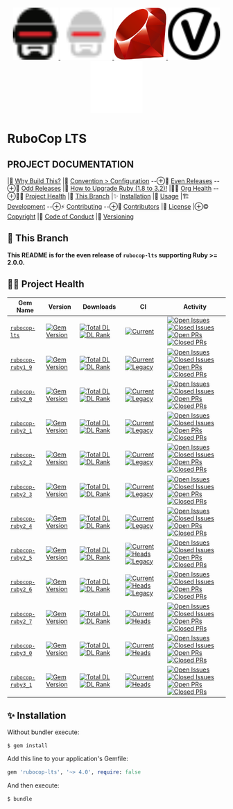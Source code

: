 <p align="center">
    <a href="https://rubocop.org#gh-light-mode-only"  target="_blank" rel="noopener">
      <img height="120px" src="https://github.com/rubocop-lts/rubocop-lts/raw/main/docs/images/logo/rubocop-light.svg?raw=true" alt="SVG RuboCop Logo, Copyright (c) 2014 Dimiter Petrov, CC BY-NC 4.0, see docs/images/logo/README.txt">
    </a>
    <a href="https://rubocop.org#gh-dark-mode-only"  target="_blank" rel="noopener">
      <img height="120px" src="https://github.com/rubocop-lts/rubocop-lts/raw/main/docs/images/logo/rubocop-dark.svg?raw=true" alt="SVG RuboCop Logo, Copyright (c) 2014 Dimiter Petrov, CC BY-NC 4.0, see docs/images/logo/README.txt">
    </a>
    <a href="https://www.ruby-lang.org/" target="_blank" rel="noopener">
      <img height="120px" src="https://github.com/rubocop-lts/rubocop-lts/raw/main/docs/images/logo/ruby-logo.svg?raw=true" alt="Yukihiro Matsumoto, Ruby Visual Identity Team, CC BY-SA 2.5, see docs/images/logo/README.txt">
    </a>
    <a href="https://semver.org/#gh-light-mode-only" target="_blank" rel="noopener">
      <img height="120px" src="https://github.com/rubocop-lts/rubocop-lts/raw/main/docs/images/logo/semver-light.svg?raw=true" alt="SemVer.org Logo by @maxhaz, see docs/images/logo/README.txt">
    </a>
    <a href="https://semver.org/#gh-dark-mode-only" target="_blank" rel="noopener">
      <img height="120px" src="https://github.com/rubocop-lts/rubocop-lts/raw/main/docs/images/logo/semver-dark.svg?raw=true" alt="SemVer.org Logo by @maxhaz, see docs/images/logo/README.txt">
    </a>
</p>

# RuboCop LTS

## PROJECT DOCUMENTATION

|🌱 [Why Build This?][Why-Build-This]
|🌱 [Convention > Configuration][Convention-Over-Configuration]
--⊕🌱 [Even Releases][Even-Major-Release]
--⊕🌱 [Odd Releases][Odd-Major-Release]
|🌱 [How to Upgrade Ruby (1.8 to 3.2)!][How-To-Upgrade-Ruby]
|👩‍💻 [Org Health](https://github.com/rubocop-lts/.github/blob/main/profile/README.md#👩‍💻-project-health])
--⊕👩‍💻 [Project Health](#👩‍💻-project-health)
|🌳 [This Branch](#🌳-this-branch)
|✨ [Installation](#✨-installation)
|🔧 [Usage](https://github.com/rubocop-lts/.github/blob/main/profile/README.md#🔧-usage)
|🏗️ [Development](https://github.com/rubocop-lts/.github/blob/main/profile/README.md#🏗️-development)
--⊕⚡️ [Contributing](https://github.com/rubocop-lts/.github/blob/main/profile/README.md#⚡️-contributing)
--⊕🌈 [Contributors](https://github.com/rubocop-lts/.github/blob/main/profile/README.md#🌈-contributors)
|📄 [License](https://github.com/rubocop-lts/.github/blob/main/profile/README.md#📄-license)
|⊕© [Copyright](https://github.com/rubocop-lts/.github/blob/main/profile/README.md#©-copyright)
|🤝 [Code of Conduct](https://github.com/rubocop-lts/.github/blob/main/profile/README.md#🤝-code-of-conduct)
|📌 [Versioning](https://github.com/rubocop-lts/.github/blob/main/profile/README.md#📌-versioning)

[Why-Build-This]: https://github.com/rubocop-lts/.github/blob/main/profile/WHY_BUILD_THIS.md
[Convention-Over-Configuration]: https://github.com/rubocop-lts/.github/blob/main/profile/CONV_OVER_CONF.md
[Even-Major-Release]: https://github.com/rubocop-lts/.github/blob/main/profile/CONV_OVER_CONF.md#even-major-release
[Odd-Major-Release]: https://github.com/rubocop-lts/.github/blob/main/profile/CONV_OVER_CONF.md#odd-major-release
[How-To-Upgrade-Ruby]: https://github.com/rubocop-lts/.github/blob/main/profile/HOW_TO_UPGRADE_RUBY.md

## 🌳 This Branch

<!-- FIND VERSION -->
**This README is for the even release of `rubocop-lts` supporting Ruby >= 2.0.0.**

## 👩‍💻 Project Health

| Gem Name                     | Version                             | Downloads                                                            | CI                                                                                                 | Activity                                                                                                                                              |
|------------------------------|-------------------------------------|----------------------------------------------------------------------|----------------------------------------------------------------------------------------------------|-------------------------------------------------------------------------------------------------------------------------------------------------------|
| [`rubocop-lts`][⛳️lts-gh]    | [![Gem Version][⛳️lts-vi]][⛳️lts-g] | [![Total DL][🖇️lts-dti]][⛳️lts-g] [![DL Rank][🏘️lts-rti]][⛳️lts-g] | [![Current][🚎lts-cwfi]][🚎lts-cwf]                                                                | [![Open Issues][📗lts-ioi]][📗lts-io] [![Closed Issues][🚀lts-ici]][🚀lts-ic] [![Open PRs][💄lts-poi]][💄lts-po] [![Closed PRs][👽lts-pci]][👽lts-pc] |
| [`rubocop-ruby1_9`][⛳️19-gh] | [![Gem Version][⛳️19-vi]][⛳️19-g]   | [![Total DL][🖇️19-dti]][⛳️19-g] [![DL Rank][🏘️19-rti]][⛳️19-g]     | [![Current][🚎19-cwfi]][🚎19-cwf] [![Legacy][🧮19-lwfi]][🧮19-lwf]                                 | [![Open Issues][📗19-ioi]][📗19-io] [![Closed Issues][🚀19-ici]][🚀19-ic] [![Open PRs][💄19-poi]][💄19-po] [![Closed PRs][👽19-pci]][👽19-pc]         |
| [`rubocop-ruby2_0`][⛳️20-gh] | [![Gem Version][⛳️20-vi]][⛳️20-g]   | [![Total DL][🖇️20-dti]][⛳️20-g] [![DL Rank][🏘️20-rti]][⛳️20-g]     | [![Current][🚎20-cwfi]][🚎20-cwf] [![Legacy][🧮20-lwfi]][🧮20-lwf]                                 | [![Open Issues][📗20-ioi]][📗20-io] [![Closed Issues][🚀20-ici]][🚀20-ic] [![Open PRs][💄20-poi]][💄20-po] [![Closed PRs][👽20-pci]][👽20-pc]         |
| [`rubocop-ruby2_1`][⛳️21-gh] | [![Gem Version][⛳️21-vi]][⛳️21-g]   | [![Total DL][🖇️21-dti]][⛳️21-g] [![DL Rank][🏘️21-rti]][⛳️21-g]     | [![Current][🚎21-cwfi]][🚎21-cwf] [![Legacy][🧮21-lwfi]][🧮21-lwf]                                 | [![Open Issues][📗21-ioi]][📗21-io] [![Closed Issues][🚀21-ici]][🚀21-ic] [![Open PRs][💄21-poi]][💄21-po] [![Closed PRs][👽21-pci]][👽21-pc]         |
| [`rubocop-ruby2_2`][⛳️22-gh] | [![Gem Version][⛳️22-vi]][⛳️22-g]   | [![Total DL][🖇️22-dti]][⛳️22-g] [![DL Rank][🏘️22-rti]][⛳️22-g]     | [![Current][🚎22-cwfi]][🚎22-cwf] [![Legacy][🧮22-lwfi]][🧮22-lwf]                                 | [![Open Issues][📗22-ioi]][📗22-io] [![Closed Issues][🚀22-ici]][🚀22-ic] [![Open PRs][💄22-poi]][💄22-po] [![Closed PRs][👽22-pci]][👽22-pc]         |
| [`rubocop-ruby2_3`][⛳️23-gh] | [![Gem Version][⛳️23-vi]][⛳️23-g]   | [![Total DL][🖇️23-dti]][⛳️23-g] [![DL Rank][🏘️23-rti]][⛳️23-g]     | [![Current][🚎23-cwfi]][🚎23-cwf] [![Legacy][🧮23-lwfi]][🧮23-lwf]                                 | [![Open Issues][📗23-ioi]][📗23-io] [![Closed Issues][🚀23-ici]][🚀23-ic] [![Open PRs][💄23-poi]][💄23-po] [![Closed PRs][👽23-pci]][👽23-pc]         |
| [`rubocop-ruby2_4`][⛳️24-gh] | [![Gem Version][⛳️24-vi]][⛳️24-g]   | [![Total DL][🖇️24-dti]][⛳️24-g] [![DL Rank][🏘️24-rti]][⛳️24-g]     | [![Current][🚎24-cwfi]][🚎24-cwf] [![Legacy][🧮24-lwfi]][🧮24-lwf]                                 | [![Open Issues][📗24-ioi]][📗24-io] [![Closed Issues][🚀24-ici]][🚀24-ic] [![Open PRs][💄24-poi]][💄24-po] [![Closed PRs][👽24-pci]][👽24-pc]         |
| [`rubocop-ruby2_5`][⛳️25-gh] | [![Gem Version][⛳️25-vi]][⛳️25-g]   | [![Total DL][🖇️25-dti]][⛳️25-g] [![DL Rank][🏘️25-rti]][⛳️25-g]     | [![Current][🚎25-cwfi]][🚎25-cwf] [![Heads][🖐25-hwfi]][🖐25-hwf] [![Legacy][🧮25-lwfi]][🧮25-lwf] | [![Open Issues][📗25-ioi]][📗25-io] [![Closed Issues][🚀25-ici]][🚀25-ic] [![Open PRs][💄25-poi]][💄25-po] [![Closed PRs][👽25-pci]][👽25-pc]         |
| [`rubocop-ruby2_6`][⛳️26-gh] | [![Gem Version][⛳️26-vi]][⛳️26-g]   | [![Total DL][🖇️26-dti]][⛳️26-g] [![DL Rank][🏘️26-rti]][⛳️26-g]     | [![Current][🚎26-cwfi]][🚎26-cwf] [![Heads][🖐26-hwfi]][🖐26-hwf] [![Legacy][🧮26-lwfi]][🧮26-lwf] | [![Open Issues][📗26-ioi]][📗26-io] [![Closed Issues][🚀26-ici]][🚀26-ic] [![Open PRs][💄26-poi]][💄26-po] [![Closed PRs][👽26-pci]][👽26-pc]         |
| [`rubocop-ruby2_7`][⛳️27-gh] | [![Gem Version][⛳️27-vi]][⛳️27-g]   | [![Total DL][🖇️27-dti]][⛳️27-g] [![DL Rank][🏘️27-rti]][⛳️27-g]     | [![Current][🚎27-cwfi]][🚎27-cwf] [![Heads][🖐27-hwfi]][🖐27-hwf]                                  | [![Open Issues][📗27-ioi]][📗27-io] [![Closed Issues][🚀27-ici]][🚀27-ic] [![Open PRs][💄27-poi]][💄27-po] [![Closed PRs][👽27-pci]][👽27-pc]         |
| [`rubocop-ruby3_0`][⛳️30-gh] | [![Gem Version][⛳️30-vi]][⛳️30-g]   | [![Total DL][🖇️30-dti]][⛳️30-g] [![DL Rank][🏘️30-rti]][⛳️30-g]     | [![Current][🚎30-cwfi]][🚎30-cwf] [![Heads][🖐30-hwfi]][🖐30-hwf]                                  | [![Open Issues][📗30-ioi]][📗30-io] [![Closed Issues][🚀30-ici]][🚀30-ic] [![Open PRs][💄30-poi]][💄30-po] [![Closed PRs][👽30-pci]][👽30-pc]         |
| [`rubocop-ruby3_1`][⛳️31-gh] | [![Gem Version][⛳️31-vi]][⛳️31-g]   | [![Total DL][🖇️31-dti]][⛳️31-g] [![DL Rank][🏘️31-rti]][⛳️31-g]     | [![Current][🚎31-cwfi]][🚎31-cwf] [![Heads][🖐31-hwfi]][🖐31-hwf]                                  | [![Open Issues][📗31-ioi]][📗31-io] [![Closed Issues][🚀31-ici]][🚀31-ic] [![Open PRs][💄31-poi]][💄31-po] [![Closed PRs][👽31-pci]][👽31-pc]         |

## ✨ Installation

Without bundler execute:

    $ gem install 

Add this line to your application's Gemfile:

<!-- FIND VERSION -->
```ruby
gem 'rubocop-lts', '~> 4.0', require: false
```

And then execute:

    $ bundle

<!-- columnar badge #s for Project Health table:
⛳️
🖇
🏘
🚎
🖐
🧮
📗
🚀
💄
👽
-->

[⛳️lts-vi]: http://img.shields.io/gem/v/rubocop-lts.svg
[🖇️lts-dti]: https://img.shields.io/gem/dt/rubocop-lts.svg
[🏘️lts-rti]: https://img.shields.io/gem/rt/rubocop-lts.svg
[🚎lts-cwf]: https://github.com/rubocop-lts/rubocop-lts/actions/workflows/current.yml
[🚎lts-cwfi]: https://github.com/rubocop-lts/rubocop-lts/actions/workflows/current.yml/badge.svg
[🖐lts-hwf]: https://github.com/rubocop-lts/rubocop-lts/actions/workflows/heads.yml
[🖐lts-hwfi]: https://github.com/rubocop-lts/rubocop-lts/actions/workflows/heads.yml/badge.svg
[🧮lts-lwf]: https://github.com/rubocop-lts/rubocop-lts/actions/workflows/legacy.yml
[🧮lts-lwfi]: https://github.com/rubocop-lts/rubocop-lts/actions/workflows/legacy.yml/badge.svg
[📗lts-io]: https://github.com/rubocop-lts/rubocop-lts/issues
[📗lts-ioi]: https://img.shields.io/github/issues-raw/rubocop-lts/rubocop-lts
[🚀lts-ic]: https://github.com/rubocop-lts/rubocop-lts/issues?q=is%3Aissue+is%3Aclosed
[🚀lts-ici]: https://img.shields.io/github/issues-closed-raw/rubocop-lts/rubocop-lts
[💄lts-po]: https://github.com/rubocop-lts/rubocop-lts/pulls
[💄lts-poi]: https://img.shields.io/github/issues-pr/rubocop-lts/rubocop-lts
[👽lts-pc]: https://github.com/rubocop-lts/rubocop-lts/pulls?q=is%3Apr+is%3Aclosed
[👽lts-pci]: https://img.shields.io/github/issues-pr-closed/rubocop-lts/rubocop-lts
[⛳️lts-g]: https://rubygems.org/gems/rubocop-lts
[⛳️lts-gh]: https://github.com/rubocop-lts/rubocop-lts
[⛳️19-vi]: http://img.shields.io/gem/v/rubocop-ruby1_9.svg
[🖇️19-dti]: https://img.shields.io/gem/dt/rubocop-ruby1_9.svg
[🏘️19-rti]: https://img.shields.io/gem/rt/rubocop-ruby1_9.svg
[🚎19-cwf]: https://github.com/rubocop-lts/rubocop-ruby1_9/actions/workflows/current.yml
[🚎19-cwfi]: https://github.com/rubocop-lts/rubocop-ruby1_9/actions/workflows/current.yml/badge.svg
[🖐19-hwf]: https://github.com/rubocop-lts/rubocop-ruby1_9/actions/workflows/heads.yml
[🖐19-hwfi]: https://github.com/rubocop-lts/rubocop-ruby1_9/actions/workflows/heads.yml/badge.svg
[🧮19-lwf]: https://github.com/rubocop-lts/rubocop-ruby1_9/actions/workflows/legacy.yml
[🧮19-lwfi]: https://github.com/rubocop-lts/rubocop-ruby1_9/actions/workflows/legacy.yml/badge.svg
[📗19-io]: https://github.com/rubocop-lts/rubocop-ruby1_9/issues
[📗19-ioi]: https://img.shields.io/github/issues-raw/rubocop-lts/rubocop-ruby1_9
[🚀19-ic]: https://github.com/rubocop-lts/rubocop-ruby1_9/issues?q=is%3Aissue+is%3Aclosed
[🚀19-ici]: https://img.shields.io/github/issues-closed-raw/rubocop-lts/rubocop-ruby1_9
[💄19-po]: https://github.com/rubocop-lts/rubocop-ruby1_9/pulls
[💄19-poi]: https://img.shields.io/github/issues-pr/rubocop-lts/rubocop-ruby1_9
[👽19-pc]: https://github.com/rubocop-lts/rubocop-ruby1_9/pulls?q=is%3Apr+is%3Aclosed
[👽19-pci]: https://img.shields.io/github/issues-pr-closed/rubocop-lts/rubocop-ruby1_9
[⛳️19-g]: https://rubygems.org/gems/rubocop-ruby1_9
[⛳️19-gh]: https://github.com/rubocop-lts/rubocop-ruby1_9
[⛳️20-vi]: http://img.shields.io/gem/v/rubocop-ruby2_0.svg
[🖇️20-dti]: https://img.shields.io/gem/dt/rubocop-ruby2_0.svg
[🏘️20-rti]: https://img.shields.io/gem/rt/rubocop-ruby2_0.svg
[🚎20-cwf]: https://github.com/rubocop-lts/rubocop-ruby2_0/actions/workflows/current.yml
[🚎20-cwfi]: https://github.com/rubocop-lts/rubocop-ruby2_0/actions/workflows/current.yml/badge.svg
[🖐20-hwf]: https://github.com/rubocop-lts/rubocop-ruby2_0/actions/workflows/heads.yml
[🖐20-hwfi]: https://github.com/rubocop-lts/rubocop-ruby2_0/actions/workflows/heads.yml/badge.svg
[🧮20-lwf]: https://github.com/rubocop-lts/rubocop-ruby2_0/actions/workflows/legacy.yml
[🧮20-lwfi]: https://github.com/rubocop-lts/rubocop-ruby2_0/actions/workflows/legacy.yml/badge.svg
[📗20-io]: https://github.com/rubocop-lts/rubocop-ruby2_0/issues
[📗20-ioi]: https://img.shields.io/github/issues-raw/rubocop-lts/rubocop-ruby2_0
[🚀20-ic]: https://github.com/rubocop-lts/rubocop-ruby2_0/issues?q=is%3Aissue+is%3Aclosed
[🚀20-ici]: https://img.shields.io/github/issues-closed-raw/rubocop-lts/rubocop-ruby2_0
[💄20-po]: https://github.com/rubocop-lts/rubocop-ruby2_0/pulls
[💄20-poi]: https://img.shields.io/github/issues-pr/rubocop-lts/rubocop-ruby2_0
[👽20-pc]: https://github.com/rubocop-lts/rubocop-ruby2_0/pulls?q=is%3Apr+is%3Aclosed
[👽20-pci]: https://img.shields.io/github/issues-pr-closed/rubocop-lts/rubocop-ruby2_0
[⛳️20-g]: https://rubygems.org/gems/rubocop-ruby2_0
[⛳️20-gh]: https://github.com/rubocop-lts/rubocop-ruby2_0
[⛳️21-vi]: http://img.shields.io/gem/v/rubocop-ruby2_1.svg
[🖇️21-dti]: https://img.shields.io/gem/dt/rubocop-ruby2_1.svg
[🏘️21-rti]: https://img.shields.io/gem/rt/rubocop-ruby2_1.svg
[🚎21-cwf]: https://github.com/rubocop-lts/rubocop-ruby2_1/actions/workflows/current.yml
[🚎21-cwfi]: https://github.com/rubocop-lts/rubocop-ruby2_1/actions/workflows/current.yml/badge.svg
[🖐21-hwf]: https://github.com/rubocop-lts/rubocop-ruby2_1/actions/workflows/heads.yml
[🖐21-hwfi]: https://github.com/rubocop-lts/rubocop-ruby2_1/actions/workflows/heads.yml/badge.svg
[🧮21-lwf]: https://github.com/rubocop-lts/rubocop-ruby2_1/actions/workflows/legacy.yml
[🧮21-lwfi]: https://github.com/rubocop-lts/rubocop-ruby2_1/actions/workflows/legacy.yml/badge.svg
[📗21-io]: https://github.com/rubocop-lts/rubocop-ruby2_1/issues
[📗21-ioi]: https://img.shields.io/github/issues-raw/rubocop-lts/rubocop-ruby2_1
[🚀21-ic]: https://github.com/rubocop-lts/rubocop-ruby2_1/issues?q=is%3Aissue+is%3Aclosed
[🚀21-ici]: https://img.shields.io/github/issues-closed-raw/rubocop-lts/rubocop-ruby2_1
[💄21-po]: https://github.com/rubocop-lts/rubocop-ruby2_1/pulls
[💄21-poi]: https://img.shields.io/github/issues-pr/rubocop-lts/rubocop-ruby2_1
[👽21-pc]: https://github.com/rubocop-lts/rubocop-ruby2_1/pulls?q=is%3Apr+is%3Aclosed
[👽21-pci]: https://img.shields.io/github/issues-pr-closed/rubocop-lts/rubocop-ruby2_1
[⛳️21-g]: https://rubygems.org/gems/rubocop-ruby2_1
[⛳️21-gh]: https://github.com/rubocop-lts/rubocop-ruby2_1
[⛳️22-vi]: http://img.shields.io/gem/v/rubocop-ruby2_2.svg
[🖇️22-dti]: https://img.shields.io/gem/dt/rubocop-ruby2_2.svg
[🏘️22-rti]: https://img.shields.io/gem/rt/rubocop-ruby2_2.svg
[🚎22-cwf]: https://github.com/rubocop-lts/rubocop-ruby2_2/actions/workflows/current.yml
[🚎22-cwfi]: https://github.com/rubocop-lts/rubocop-ruby2_2/actions/workflows/current.yml/badge.svg
[🖐22-hwf]: https://github.com/rubocop-lts/rubocop-ruby2_2/actions/workflows/heads.yml
[🖐22-hwfi]: https://github.com/rubocop-lts/rubocop-ruby2_2/actions/workflows/heads.yml/badge.svg
[🧮22-lwf]: https://github.com/rubocop-lts/rubocop-ruby2_2/actions/workflows/legacy.yml
[🧮22-lwfi]: https://github.com/rubocop-lts/rubocop-ruby2_2/actions/workflows/legacy.yml/badge.svg
[📗22-io]: https://github.com/rubocop-lts/rubocop-ruby2_2/issues
[📗22-ioi]: https://img.shields.io/github/issues-raw/rubocop-lts/rubocop-ruby2_2
[🚀22-ic]: https://github.com/rubocop-lts/rubocop-ruby2_2/issues?q=is%3Aissue+is%3Aclosed
[🚀22-ici]: https://img.shields.io/github/issues-closed-raw/rubocop-lts/rubocop-ruby2_2
[💄22-po]: https://github.com/rubocop-lts/rubocop-ruby2_2/pulls
[💄22-poi]: https://img.shields.io/github/issues-pr/rubocop-lts/rubocop-ruby2_2
[👽22-pc]: https://github.com/rubocop-lts/rubocop-ruby2_2/pulls?q=is%3Apr+is%3Aclosed
[👽22-pci]: https://img.shields.io/github/issues-pr-closed/rubocop-lts/rubocop-ruby2_2
[⛳️22-g]: https://rubygems.org/gems/rubocop-ruby2_2
[⛳️22-gh]: https://github.com/rubocop-lts/rubocop-ruby2_2
[⛳️23-vi]: http://img.shields.io/gem/v/rubocop-ruby2_3.svg
[🖇️23-dti]: https://img.shields.io/gem/dt/rubocop-ruby2_3.svg
[🏘️23-rti]: https://img.shields.io/gem/rt/rubocop-ruby2_3.svg
[🚎23-cwf]: https://github.com/rubocop-lts/rubocop-ruby2_3/actions/workflows/current.yml
[🚎23-cwfi]: https://github.com/rubocop-lts/rubocop-ruby2_3/actions/workflows/current.yml/badge.svg
[🖐23-hwf]: https://github.com/rubocop-lts/rubocop-ruby2_3/actions/workflows/heads.yml
[🖐23-hwfi]: https://github.com/rubocop-lts/rubocop-ruby2_3/actions/workflows/heads.yml/badge.svg
[🧮23-lwf]: https://github.com/rubocop-lts/rubocop-ruby2_3/actions/workflows/legacy.yml
[🧮23-lwfi]: https://github.com/rubocop-lts/rubocop-ruby2_3/actions/workflows/legacy.yml/badge.svg
[📗23-io]: https://github.com/rubocop-lts/rubocop-ruby2_3/issues
[📗23-ioi]: https://img.shields.io/github/issues-raw/rubocop-lts/rubocop-ruby2_3
[🚀23-ic]: https://github.com/rubocop-lts/rubocop-ruby2_3/issues?q=is%3Aissue+is%3Aclosed
[🚀23-ici]: https://img.shields.io/github/issues-closed-raw/rubocop-lts/rubocop-ruby2_3
[💄23-po]: https://github.com/rubocop-lts/rubocop-ruby2_3/pulls
[💄23-poi]: https://img.shields.io/github/issues-pr/rubocop-lts/rubocop-ruby2_3
[👽23-pc]: https://github.com/rubocop-lts/rubocop-ruby2_3/pulls?q=is%3Apr+is%3Aclosed
[👽23-pci]: https://img.shields.io/github/issues-pr-closed/rubocop-lts/rubocop-ruby2_3
[⛳️23-g]: https://rubygems.org/gems/rubocop-ruby2_3
[⛳️23-gh]: https://github.com/rubocop-lts/rubocop-ruby2_3
[⛳️24-vi]: http://img.shields.io/gem/v/rubocop-ruby2_4.svg
[🖇️24-dti]: https://img.shields.io/gem/dt/rubocop-ruby2_4.svg
[🏘️24-rti]: https://img.shields.io/gem/rt/rubocop-ruby2_4.svg
[🚎24-cwf]: https://github.com/rubocop-lts/rubocop-ruby2_4/actions/workflows/current.yml
[🚎24-cwfi]: https://github.com/rubocop-lts/rubocop-ruby2_4/actions/workflows/current.yml/badge.svg
[🖐24-hwf]: https://github.com/rubocop-lts/rubocop-ruby2_4/actions/workflows/heads.yml
[🖐24-hwfi]: https://github.com/rubocop-lts/rubocop-ruby2_4/actions/workflows/heads.yml/badge.svg
[🧮24-lwf]: https://github.com/rubocop-lts/rubocop-ruby2_4/actions/workflows/legacy.yml
[🧮24-lwfi]: https://github.com/rubocop-lts/rubocop-ruby2_4/actions/workflows/legacy.yml/badge.svg
[📗24-io]: https://github.com/rubocop-lts/rubocop-ruby2_4/issues
[📗24-ioi]: https://img.shields.io/github/issues-raw/rubocop-lts/rubocop-ruby2_4
[🚀24-ic]: https://github.com/rubocop-lts/rubocop-ruby2_4/issues?q=is%3Aissue+is%3Aclosed
[🚀24-ici]: https://img.shields.io/github/issues-closed-raw/rubocop-lts/rubocop-ruby2_4
[💄24-po]: https://github.com/rubocop-lts/rubocop-ruby2_4/pulls
[💄24-poi]: https://img.shields.io/github/issues-pr/rubocop-lts/rubocop-ruby2_4
[👽24-pc]: https://github.com/rubocop-lts/rubocop-ruby2_4/pulls?q=is%3Apr+is%3Aclosed
[👽24-pci]: https://img.shields.io/github/issues-pr-closed/rubocop-lts/rubocop-ruby2_4
[⛳️24-g]: https://rubygems.org/gems/rubocop-ruby2_4
[⛳️24-gh]: https://github.com/rubocop-lts/rubocop-ruby2_4
[⛳️25-vi]: http://img.shields.io/gem/v/rubocop-ruby2_5.svg
[🖇️25-dti]: https://img.shields.io/gem/dt/rubocop-ruby2_5.svg
[🏘️25-rti]: https://img.shields.io/gem/rt/rubocop-ruby2_5.svg
[🚎25-cwf]: https://github.com/rubocop-lts/rubocop-ruby2_5/actions/workflows/current.yml
[🚎25-cwfi]: https://github.com/rubocop-lts/rubocop-ruby2_5/actions/workflows/current.yml/badge.svg
[🖐25-hwf]: https://github.com/rubocop-lts/rubocop-ruby2_5/actions/workflows/heads.yml
[🖐25-hwfi]: https://github.com/rubocop-lts/rubocop-ruby2_5/actions/workflows/heads.yml/badge.svg
[🧮25-lwf]: https://github.com/rubocop-lts/rubocop-ruby2_5/actions/workflows/legacy.yml
[🧮25-lwfi]: https://github.com/rubocop-lts/rubocop-ruby2_5/actions/workflows/legacy.yml/badge.svg
[📗25-io]: https://github.com/rubocop-lts/rubocop-ruby2_5/issues
[📗25-ioi]: https://img.shields.io/github/issues-raw/rubocop-lts/rubocop-ruby2_5
[🚀25-ic]: https://github.com/rubocop-lts/rubocop-ruby2_5/issues?q=is%3Aissue+is%3Aclosed
[🚀25-ici]: https://img.shields.io/github/issues-closed-raw/rubocop-lts/rubocop-ruby2_5
[💄25-po]: https://github.com/rubocop-lts/rubocop-ruby2_5/pulls
[💄25-poi]: https://img.shields.io/github/issues-pr/rubocop-lts/rubocop-ruby2_5
[👽25-pc]: https://github.com/rubocop-lts/rubocop-ruby2_5/pulls?q=is%3Apr+is%3Aclosed
[👽25-pci]: https://img.shields.io/github/issues-pr-closed/rubocop-lts/rubocop-ruby2_5
[⛳️25-g]: https://rubygems.org/gems/rubocop-ruby2_5
[⛳️25-gh]: https://github.com/rubocop-lts/rubocop-ruby2_5
[⛳️26-vi]: http://img.shields.io/gem/v/rubocop-ruby2_6.svg
[🖇️26-dti]: https://img.shields.io/gem/dt/rubocop-ruby2_6.svg
[🏘️26-rti]: https://img.shields.io/gem/rt/rubocop-ruby2_6.svg
[🚎26-cwf]: https://github.com/rubocop-lts/rubocop-ruby2_6/actions/workflows/current.yml
[🚎26-cwfi]: https://github.com/rubocop-lts/rubocop-ruby2_6/actions/workflows/current.yml/badge.svg
[🖐26-hwf]: https://github.com/rubocop-lts/rubocop-ruby2_6/actions/workflows/heads.yml
[🖐26-hwfi]: https://github.com/rubocop-lts/rubocop-ruby2_6/actions/workflows/heads.yml/badge.svg
[🧮26-lwf]: https://github.com/rubocop-lts/rubocop-ruby2_6/actions/workflows/legacy.yml
[🧮26-lwfi]: https://github.com/rubocop-lts/rubocop-ruby2_6/actions/workflows/legacy.yml/badge.svg
[📗26-io]: https://github.com/rubocop-lts/rubocop-ruby2_6/issues
[📗26-ioi]: https://img.shields.io/github/issues-raw/rubocop-lts/rubocop-ruby2_6
[🚀26-ic]: https://github.com/rubocop-lts/rubocop-ruby2_6/issues?q=is%3Aissue+is%3Aclosed
[🚀26-ici]: https://img.shields.io/github/issues-closed-raw/rubocop-lts/rubocop-ruby2_6
[💄26-po]: https://github.com/rubocop-lts/rubocop-ruby2_6/pulls
[💄26-poi]: https://img.shields.io/github/issues-pr/rubocop-lts/rubocop-ruby2_6
[👽26-pc]: https://github.com/rubocop-lts/rubocop-ruby2_6/pulls?q=is%3Apr+is%3Aclosed
[👽26-pci]: https://img.shields.io/github/issues-pr-closed/rubocop-lts/rubocop-ruby2_6
[⛳️26-g]: https://rubygems.org/gems/rubocop-ruby2_6
[⛳️26-gh]: https://github.com/rubocop-lts/rubocop-ruby2_6
[⛳️27-vi]: http://img.shields.io/gem/v/rubocop-ruby2_7.svg
[🖇️27-dti]: https://img.shields.io/gem/dt/rubocop-ruby2_7.svg
[🏘️27-rti]: https://img.shields.io/gem/rt/rubocop-ruby2_7.svg
[🚎27-cwf]: https://github.com/rubocop-lts/rubocop-ruby2_7/actions/workflows/current.yml
[🚎27-cwfi]: https://github.com/rubocop-lts/rubocop-ruby2_7/actions/workflows/current.yml/badge.svg
[🖐27-hwf]: https://github.com/rubocop-lts/rubocop-ruby2_7/actions/workflows/heads.yml
[🖐27-hwfi]: https://github.com/rubocop-lts/rubocop-ruby2_7/actions/workflows/heads.yml/badge.svg
[🧮27-lwf]: https://github.com/rubocop-lts/rubocop-ruby2_7/actions/workflows/legacy.yml
[🧮27-lwfi]: https://github.com/rubocop-lts/rubocop-ruby2_7/actions/workflows/legacy.yml/badge.svg
[📗27-io]: https://github.com/rubocop-lts/rubocop-ruby2_7/issues
[📗27-ioi]: https://img.shields.io/github/issues-raw/rubocop-lts/rubocop-ruby2_7
[🚀27-ic]: https://github.com/rubocop-lts/rubocop-ruby2_7/issues?q=is%3Aissue+is%3Aclosed
[🚀27-ici]: https://img.shields.io/github/issues-closed-raw/rubocop-lts/rubocop-ruby2_7
[💄27-po]: https://github.com/rubocop-lts/rubocop-ruby2_7/pulls
[💄27-poi]: https://img.shields.io/github/issues-pr/rubocop-lts/rubocop-ruby2_7
[👽27-pc]: https://github.com/rubocop-lts/rubocop-ruby2_7/pulls?q=is%3Apr+is%3Aclosed
[👽27-pci]: https://img.shields.io/github/issues-pr-closed/rubocop-lts/rubocop-ruby2_7
[⛳️27-g]: https://rubygems.org/gems/rubocop-ruby2_7
[⛳️27-gh]: https://github.com/rubocop-lts/rubocop-ruby2_7
[⛳️30-vi]: http://img.shields.io/gem/v/rubocop-ruby3_0.svg
[🖇️30-dti]: https://img.shields.io/gem/dt/rubocop-ruby3_0.svg
[🏘️30-rti]: https://img.shields.io/gem/rt/rubocop-ruby3_0.svg
[🚎30-cwf]: https://github.com/rubocop-lts/rubocop-ruby3_0/actions/workflows/current.yml
[🚎30-cwfi]: https://github.com/rubocop-lts/rubocop-ruby3_0/actions/workflows/current.yml/badge.svg
[🖐30-hwf]: https://github.com/rubocop-lts/rubocop-ruby3_0/actions/workflows/heads.yml
[🖐30-hwfi]: https://github.com/rubocop-lts/rubocop-ruby3_0/actions/workflows/heads.yml/badge.svg
[🧮30-lwf]: https://github.com/rubocop-lts/rubocop-ruby3_0/actions/workflows/legacy.yml
[🧮30-lwfi]: https://github.com/rubocop-lts/rubocop-ruby3_0/actions/workflows/legacy.yml/badge.svg
[📗30-io]: https://github.com/rubocop-lts/rubocop-ruby3_0/issues
[📗30-ioi]: https://img.shields.io/github/issues-raw/rubocop-lts/rubocop-ruby3_0
[🚀30-ic]: https://github.com/rubocop-lts/rubocop-ruby3_0/issues?q=is%3Aissue+is%3Aclosed
[🚀30-ici]: https://img.shields.io/github/issues-closed-raw/rubocop-lts/rubocop-ruby3_0
[💄30-po]: https://github.com/rubocop-lts/rubocop-ruby3_0/pulls
[💄30-poi]: https://img.shields.io/github/issues-pr/rubocop-lts/rubocop-ruby3_0
[👽30-pc]: https://github.com/rubocop-lts/rubocop-ruby3_0/pulls?q=is%3Apr+is%3Aclosed
[👽30-pci]: https://img.shields.io/github/issues-pr-closed/rubocop-lts/rubocop-ruby3_0
[⛳️30-g]: https://rubygems.org/gems/rubocop-ruby3_0
[⛳️30-gh]: https://github.com/rubocop-lts/rubocop-ruby3_0
[⛳️31-vi]: http://img.shields.io/gem/v/rubocop-ruby3_1.svg
[🖇️31-dti]: https://img.shields.io/gem/dt/rubocop-ruby3_1.svg
[🏘️31-rti]: https://img.shields.io/gem/rt/rubocop-ruby3_1.svg
[🚎31-cwf]: https://github.com/rubocop-lts/rubocop-ruby3_1/actions/workflows/current.yml
[🚎31-cwfi]: https://github.com/rubocop-lts/rubocop-ruby3_1/actions/workflows/current.yml/badge.svg
[🖐31-hwf]: https://github.com/rubocop-lts/rubocop-ruby3_1/actions/workflows/heads.yml
[🖐31-hwfi]: https://github.com/rubocop-lts/rubocop-ruby3_1/actions/workflows/heads.yml/badge.svg
[🧮31-lwf]: https://github.com/rubocop-lts/rubocop-ruby3_1/actions/workflows/legacy.yml
[🧮31-lwfi]: https://github.com/rubocop-lts/rubocop-ruby3_1/actions/workflows/legacy.yml/badge.svg
[📗31-io]: https://github.com/rubocop-lts/rubocop-ruby3_1/issues
[📗31-ioi]: https://img.shields.io/github/issues-raw/rubocop-lts/rubocop-ruby3_1
[🚀31-ic]: https://github.com/rubocop-lts/rubocop-ruby3_1/issues?q=is%3Aissue+is%3Aclosed
[🚀31-ici]: https://img.shields.io/github/issues-closed-raw/rubocop-lts/rubocop-ruby3_1
[💄31-po]: https://github.com/rubocop-lts/rubocop-ruby3_1/pulls
[💄31-poi]: https://img.shields.io/github/issues-pr/rubocop-lts/rubocop-ruby3_1
[👽31-pc]: https://github.com/rubocop-lts/rubocop-ruby3_1/pulls?q=is%3Apr+is%3Aclosed
[👽31-pci]: https://img.shields.io/github/issues-pr-closed/rubocop-lts/rubocop-ruby3_1
[⛳️31-g]: https://rubygems.org/gems/rubocop-ruby3_1
[⛳️31-gh]: https://github.com/rubocop-lts/rubocop-ruby3_1
[⛳️32-vi]: http://img.shields.io/gem/v/rubocop-ruby3_2.svg
[🖇️32-dti]: https://img.shields.io/gem/dt/rubocop-ruby3_2.svg
[🏘️32-rti]: https://img.shields.io/gem/rt/rubocop-ruby3_2.svg
[🚎32-cwf]: https://github.com/rubocop-lts/rubocop-ruby3_2/actions/workflows/current.yml
[🚎32-cwfi]: https://github.com/rubocop-lts/rubocop-ruby3_2/actions/workflows/current.yml/badge.svg
[🖐32-hwf]: https://github.com/rubocop-lts/rubocop-ruby3_2/actions/workflows/heads.yml
[🖐32-hwfi]: https://github.com/rubocop-lts/rubocop-ruby3_2/actions/workflows/heads.yml/badge.svg
[🧮32-lwf]: https://github.com/rubocop-lts/rubocop-ruby3_2/actions/workflows/legacy.yml
[🧮32-lwfi]: https://github.com/rubocop-lts/rubocop-ruby3_2/actions/workflows/legacy.yml/badge.svg
[📗32-io]: https://github.com/rubocop-lts/rubocop-ruby3_2/issues
[📗32-ioi]: https://img.shields.io/github/issues-raw/rubocop-lts/rubocop-ruby3_2
[🚀32-ic]: https://github.com/rubocop-lts/rubocop-ruby3_2/issues?q=is%3Aissue+is%3Aclosed
[🚀32-ici]: https://img.shields.io/github/issues-closed-raw/rubocop-lts/rubocop-ruby3_2
[💄32-po]: https://github.com/rubocop-lts/rubocop-ruby3_2/pulls
[💄32-poi]: https://img.shields.io/github/issues-pr/rubocop-lts/rubocop-ruby3_2
[👽32-pc]: https://github.com/rubocop-lts/rubocop-ruby3_2/pulls?q=is%3Apr+is%3Aclosed
[👽32-pci]: https://img.shields.io/github/issues-pr-closed/rubocop-lts/rubocop-ruby3_2
[⛳️32-g]: https://rubygems.org/gems/rubocop-ruby3_2
[⛳️32-gh]: https://github.com/rubocop-lts/rubocop-ruby3_2

[copyright-notice-explainer]: https://opensource.stackexchange.com/questions/5778/why-do-licenses-such-as-the-mit-license-specify-a-single-year

[gh_discussions]: https://github.com/rubocop-lts/rubocop-lts/discussions

[conduct]: https://github.com/rubocop-lts/rubocop-lts/blob/main/CODE_OF_CONDUCT.md

[contributing]: https://github.com/rubocop-lts/rubocop-lts/blob/main/CONTRIBUTING.md

[security]: https://github.com/rubocop-lts/rubocop-lts/blob/main/SECURITY.md

[license]: https://github.com/rubocop-lts/rubocop-lts/blob/main/LICENSE.txt

[license-ref]: https://opensource.org/licenses/MIT

[semver]: http://semver.org/

[pvc]: http://guides.rubygems.org/patterns/#pessimistic-version-constraint

[railsbling]: http://www.railsbling.com

[peterboling]: http://www.peterboling.com

[aboutme]: https://about.me/peter.boling

[angelme]: https://angel.co/peter-boling

[coderme]:http://coderwall.com/pboling

[followme-img]: https://img.shields.io/twitter/follow/galtzo.svg?style=social&label=Follow

[tweetme]: http://twitter.com/galtzo

[politicme]: https://nationalprogressiveparty.org

[documentation]: https://rubydoc.info/github/rubocop-lts/rubocop-lts/main

[source]: https://github.com/rubocop-lts/rubocop-lts/

[actions]: https://github.com/rubocop-lts/rubocop-lts/actions

[issues]: https://github.com/rubocop-lts/rubocop-lts/issues

[climate_maintainability]: https://codeclimate.com/github/rubocop-lts/rubocop-lts/maintainability

[code_triage]: https://www.codetriage.com/rubocop-lts/rubocop-lts

[blogpage]: http://www.railsbling.com/tags/rubocop-lts/

[rubygems]: https://rubygems.org/gems/rubocop-lts

[chat]: https://gitter.im/rubocop-lts/rubocop-lts?utm_source=badge&utm_medium=badge&utm_campaign=pr-badge&utm_content=badge

[maintenancee_policy]: https://guides.rubyonrails.org/maintenance_policy.html#security-issues

[liberapay_donate]: https://liberapay.com/pboling/donate

[gh_sponsors]: https://github.com/sponsors/pboling

